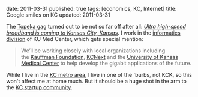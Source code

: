 date: 2011-03-31
published: true
tags: [economics, KC, Internet]
title: Google smiles on KC
updated: 2011-03-31


The <a href="http://googleblog.blogspot.com/2010/04/different-kind-of-company-name.html">Topeka gag</a> turned out to be not so far off after all: <cite><a href="http://googleblog.blogspot.com/2011/03/ultra-high-speed-broadband-is-coming-to.html">Ultra high-speed broadband is coming to Kansas City, Kansas</a></cite>. I work in the <a href="http://informatics.kumc.edu/work/">informatics division</a> of KU Med Center, which gets special mention:<br />
<blockquote>We’ll be working closely with local organizations including the&nbsp;<a href="http://www.kauffman.org/">Kauffman Foundation</a>,&nbsp;<a href="http://www.kcnext.com/">KCNext</a>&nbsp;and the&nbsp;<a href="http://www.kumc.edu/">University of Kansas Medical Center</a> to help develop the gigabit applications of the future.</blockquote>While I live in the <a href="http://en.wikipedia.org/wiki/Kansas_City_Metropolitan_Area">KC metro area</a>, I live in one of the 'burbs, not KCK, so this won't affect me at home much. But it should be a huge shot in the arm to the <a href="http://www.madmode.com/2009/04/startup-weekend-kc-few-great-ideas-and.html">KC startup community</a>.